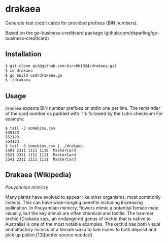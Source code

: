 drakaea
======================

Generate test credit cards for provided prefixes (BIN numbers).

Based on the go-business-creditcard package (github.com/dsparling/go-business-creditcard)

## Installation

```bash
$ git clone git@github.com:birchb1024/drakaea.git
$ cd drakaea
$ go build cmd/drakaea.go
$ ./drakaea
```

## Usage

`drakaea` expects BIN number prefixes on stdin one per line. The remainder of the 
card number os padded with '1's followed by the Luhn checksum
For example:

```shell
$ tail -3 somebins.csv
549123
552123
554123
$ tail -3 somebins.csv | ./drakaea
5491 2311 1111 1110	 MasterCard
5521 2311 1111 1111	 MasterCard
5541 2311 1111 1111	 MasterCard
```

## Drakaea (Wikipedia)

*Pouyannian mimicry*

Many plants have evolved to appear like other organisms, most commonly insects. This can have wide-ranging benefits including increasing pollination. 
In Pouyannian mimicry, flowers mimic a potential female mate visually, but the key stimuli are often chemical and tactile. The hammer orchid 
(Drakaea spp., an endangered genus of orchid that is native to Australia) is one of the most notable examples. The orchid has both 
visual and olfactory mimics of a female wasp to lure males to both deposit and pick up pollen.[13][better source needed]